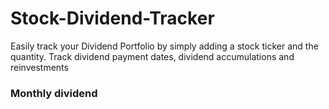 # Stock-Dividend-Tracker
Easily track your Dividend Portfolio by simply adding a stock ticker and the quantity. Track dividend payment dates, dividend accumulations and reinvestments

### Monthly dividend 
![]()

